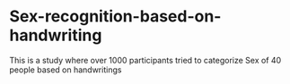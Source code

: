# Sex-recognition-based-on-handwriting
This is a study where over 1000 participants tried to categorize Sex of 40 people based on handwritings
